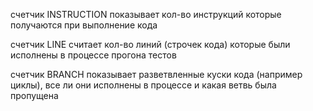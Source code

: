 счетчик INSTRUCTION показывает кол-во инструкций которые получаются при выполнение кода

счетчик LINE считает кол-во линий (строчек кода) которые были исполнены в процессе прогона тестов

счетчик BRANCH показывает разветвленные куски кода (например циклы), все ли они исполнены в процессе и какая ветвь была пропущена
